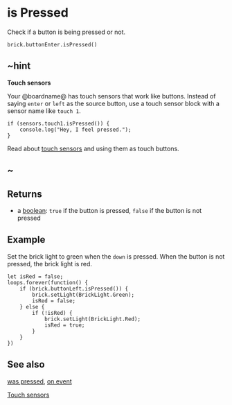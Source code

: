 # is Pressed

Check if a button is being pressed or not.

```sig
brick.buttonEnter.isPressed()
```

## ~hint

**Touch sensors**

Your @boardname@ has touch sensors that work like buttons. Instead of saying `enter` or `left` as the source button, use a touch sensor block with a sensor name like `touch 1`.

```block
if (sensors.touch1.isPressed()) {
    console.log("Hey, I feel pressed.");
}
```

Read about [touch sensors](/reference/sensors/touch-sensor) and using them as touch buttons.

## ~

## Returns

* a [boolean](types/boolean): `true` if the button is pressed, `false` if the button is not pressed

## Example

Set the brick light to green when the `down` is pressed. When the button is not pressed, the brick light is red.

```blocks
let isRed = false;
loops.forever(function() {
    if (brick.buttonLeft.isPressed()) {
        brick.setLight(BrickLight.Green);
        isRed = false;
    } else {
        if (!isRed) {
            brick.setLight(BrickLight.Red);
            isRed = true;
        }
    }
})
```

## See also

[was pressed](/reference/brick/button/was-pressed),
[on event](/reference/brick/button/on-event)

[Touch sensors](/reference/sensors/touch-sensor)